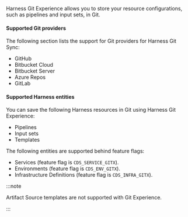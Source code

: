 Harness Git Experience allows you to store your resource configurations, such as pipelines and input sets, in Git.

#### Supported Git providers​

The following section lists the support for Git providers for Harness Git Sync:​

- GitHub
- Bitbucket Cloud
- Bitbucket Server
- Azure Repos
- GitLab

#### Supported Harness entities​

You can save the following Harness resources in Git using Harness Git Experience:

- Pipelines
- Input sets
- Templates

The following entities are supported behind feature flags:

- Services (feature flag is `CDS_SERVICE_GITX`).
- Environments (feature flag is `CDS_ENV_GITX`).
- Infrastructure Definitions (feature flag is `CDS_INFRA_GITX`).

:::note

Artifact Source templates are not supported with Git Experience.

:::

